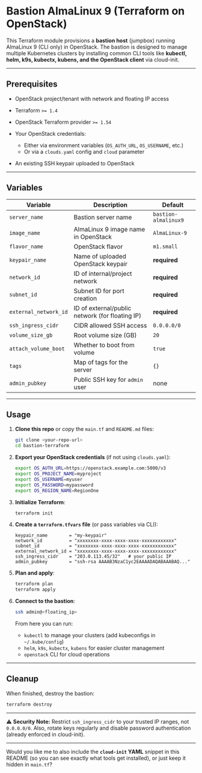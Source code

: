 # Bastion AlmaLinux 9 (Terraform on OpenStack)

This Terraform module provisions a **bastion host** (jumpbox) running AlmaLinux 9 (CLI only) in OpenStack.
The bastion is designed to manage multiple Kubernetes clusters by installing common CLI tools like **kubectl, helm, k9s, kubectx, kubens, and the OpenStack client** via cloud-init.

---

## Prerequisites

* OpenStack project/tenant with network and floating IP access
* Terraform `>= 1.4`
* OpenStack Terraform provider `>= 1.54`
* Your OpenStack credentials:

  * Either via environment variables (`OS_AUTH_URL`, `OS_USERNAME`, etc.)
  * Or via a `clouds.yaml` config and `cloud` parameter
* An existing SSH keypair uploaded to OpenStack

---

## Variables

| Variable              | Description                                     | Default              |
| --------------------- | ----------------------------------------------- | -------------------- |
| `server_name`         | Bastion server name                             | `bastion-almalinux9` |
| `image_name`          | AlmaLinux 9 image name in OpenStack             | `AlmaLinux-9`        |
| `flavor_name`         | OpenStack flavor                                | `m1.small`           |
| `keypair_name`        | Name of uploaded OpenStack keypair              | **required**         |
| `network_id`          | ID of internal/project network                  | **required**         |
| `subnet_id`           | Subnet ID for port creation                     | **required**         |
| `external_network_id` | ID of external/public network (for floating IP) | **required**         |
| `ssh_ingress_cidr`    | CIDR allowed SSH access                         | `0.0.0.0/0`          |
| `volume_size_gb`      | Root volume size (GB)                           | `20`                 |
| `attach_volume_boot`  | Whether to boot from volume                     | `true`               |
| `tags`                | Map of tags for the server                      | `{}`                 |
| `admin_pubkey`        | Public SSH key for `admin` user                 | none                 |

---

## Usage

1. **Clone this repo** or copy the `main.tf` and `README.md` files:

   ```bash
   git clone <your-repo-url>
   cd bastion-terraform
   ```

2. **Export your OpenStack credentials** (if not using `clouds.yaml`):

   ```bash
   export OS_AUTH_URL=https://openstack.example.com:5000/v3
   export OS_PROJECT_NAME=myproject
   export OS_USERNAME=myuser
   export OS_PASSWORD=mypassword
   export OS_REGION_NAME=RegionOne
   ```

3. **Initialize Terraform**:

   ```bash
   terraform init
   ```

4. **Create a `terraform.tfvars` file** (or pass variables via CLI):

   ```hcl
   keypair_name        = "my-keypair"
   network_id          = "xxxxxxxx-xxxx-xxxx-xxxx-xxxxxxxxxxxx"
   subnet_id           = "xxxxxxxx-xxxx-xxxx-xxxx-xxxxxxxxxxxx"
   external_network_id = "xxxxxxxx-xxxx-xxxx-xxxx-xxxxxxxxxxxx"
   ssh_ingress_cidr    = "203.0.113.45/32"   # your public IP
   admin_pubkey        = "ssh-rsa AAAAB3NzaC1yc2EAAAADAQABAAABAQ..."
   ```

5. **Plan and apply**:

   ```bash
   terraform plan
   terraform apply
   ```

6. **Connect to the bastion**:

   ```bash
   ssh admin@<floating_ip>
   ```

   From here you can run:

   * `kubectl` to manage your clusters (add kubeconfigs in `~/.kube/config`)
   * `helm`, `k9s`, `kubectx`, `kubens` for easier cluster management
   * `openstack` CLI for cloud operations

---

## Cleanup

When finished, destroy the bastion:

```bash
terraform destroy
```

---

⚠️ **Security Note:**
Restrict `ssh_ingress_cidr` to your trusted IP ranges, not `0.0.0.0/0`. Also, rotate keys regularly and disable password authentication (already enforced in cloud-init).

---

Would you like me to also include the **`cloud-init` YAML** snippet in this README (so you can see exactly what tools get installed), or just keep it hidden in `main.tf`?
